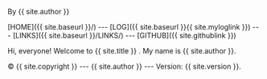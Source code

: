 By {{ site.author }}

[HOME]({{ site.baseurl }}/) --- [LOG]({{ site.baseurl }}{{ site.myloglink }}) --- [LINKS]({{ site.baseurl }}/LINKS/) --- [GITHUB]({{ site.githublink }})

Hi, everyone! Welcome to {{ site.title }} . My name is {{ site.author }}.

© {{ site.copyright }} --- {{ site.author }} --- Version: {{ site.version }}.
